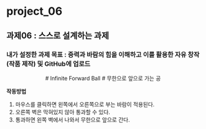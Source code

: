 # project_06
## 과제06 : 스스로 설계하는 과제
### 내가 설정한 과제 목표 : 중력과 바람의 힘을 이해하고 이를 활용한 자유 창작(작품 제작) 및 GitHub에 업로드


<div align="center">
# Infinite Forward Ball
# 무한으로 앞으로 가는 공
</div>

**작동방법**
1. 마우스를 클릭하면 왼쪽에서 오른쪽으로 부는 바람이 적용된다.
2. 오른쪽 벽은 막혀있지 않아 통과할 수 있다.
3. 통과하면 왼쪽 벽에서 나와서 무한으로 앞으로 간다.